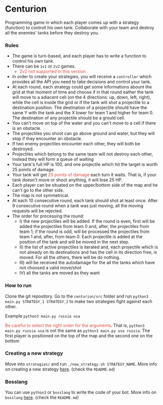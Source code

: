 # Centurion

Programming game in which each player comes up with a strategy (function) to controll his own tank. Collaborate with your team and destroy all the enemies' tanks before they destroy you.

### Rules
* The game is turn-based, and each player has to write a function to control his own tank.
* There can be `1v1` or `2v2` games.
  * <span style='color: #DD4C3F;'>
      2v2 not supported in this version
     </span>
* In order to create your strategies, you will receive a `controller` which provides all the API you need to take decisions and control your tank.
* At each round, each strategy could get some informations abount the grid at that moment of time and choose if in that round eather the tank will move to a adiacent cell (on the 4 directions: up, down, left, right), while the cell is inside the grid or if the tank will shot a projectile to a destination position. The destination of a projectile should have the same Y with the tank and the X lower for team 1 and higher for team 0. The destination of any projectile should be a grould cell.
* You can't move on top of the water and you can't move to a cell if there is an obstacle.
* The projectiles you shoot can go above ground and water, but they will stop if they encounter an obstacle.
* If two enemy projectiles encounter each other, they will both be destroyed.
* Projectiles which belong to the same team will not destroy each other, instead they will form a queue of waiting
* Your tank's full HP is 100, and one projectile which hit the target is worth 25 points of damage.
* Your tank will get <span style='color: #DD4C3F;'>25 points of damage</span> each turn it waits. That is, if your tank doesn't move or shoot anything, it will lose 25 HP.
* Each player can be situated on the upper/bottom side of the map and he can't go to the other side. 
* The map is not symmetrical.
* At each 10 consecutive round, each tank should shot at least once. After 9 consecutive round when a tank was just moving, all the moving requests will be rejected.
* The order for processing the round: 
	* I) the new projectiles will be added. If the round is even, first will be added the projectiles from team 0 and, after, the projectiles from team 1; if the round is odd, will be processed the projectiles from team 1 and, after, from team 0. Each projectile is added at the position of the tank and will be moved in the next step.
	* II) the list of active projectiles is iterated and, each projectile which is not already on its destinations and has the cell in its direction free, is moved. For all the others, there will be do nothing.
	* III) will be received the autodamage for the all the tanks which have not choosed a valid move/shot
	* IV) all the tanks are moved as they want


### How to run
Clone the git repository. Go to the `centurion/src` folder and run `python3 main.py STRATEGY_1 STRATEGY_2` to make two strategies fight against each other.

Example `python3 main.py russia usa`

<span style='color: #DD4C3F;'>Be careful to select the right order for the arguments</span>. That is, `python3 main.py russia usa` is not the same as `python3 main.py usa russia`. The first player is positioned on the top of the map and the second one on the bottom

### Creating a new strategy
Move into `strategies/` and run `./new_strategy.sh STRATEGY_NAME`. More info on creating a new strategy [here](https://github.com/heracle/centurion/tree/master/strategies). (check the `README.md`)

### Bosslang
You can use `python3` or `bosslang` to write the code of your bot. More info on `bosslang` [here](https://github.com/heracle/centurion/tree/master/src/bosslang). (check the `README.md`)